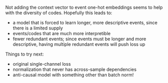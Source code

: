 Not adding the context vector to event one-hot embeddings seems to help
with the diversity of codes.  Hopefully this leads to:

- a model that is forced to learn longer, more descriptive events, since there is a limited supply
- events/codes that are much more interpretible
- fewer redundant events;  since events must be longer and more descriptive, having multiple redundant events will push loss up

Things to try next:
- original single-channel loss
- normalization that never has across-sample dependencies
- anti-causal model with something other than batch norm!